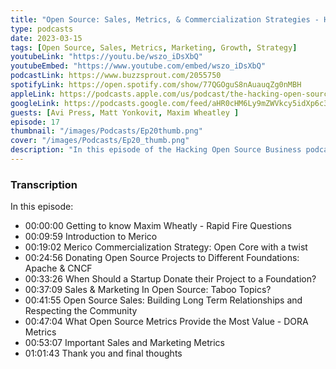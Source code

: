 ```yaml
---
title: "Open Source: Sales, Metrics, & Commercialization Strategies - Hacking Open Source Business Podcast"
type: podcasts
date: 2023-03-15
tags: [Open Source, Sales, Metrics, Marketing, Growth, Strategy]
youtubeLink: "https://youtu.be/wszo_iDsXbQ"
youtubeEmbed: "https://www.youtube.com/embed/wszo_iDsXbQ"
podcastLink: https://www.buzzsprout.com/2055750
spotifyLink: https://open.spotify.com/show/77QGOguS8nAuauqZg0nMBH
appleLink: https://podcasts.apple.com/us/podcast/the-hacking-open-source-business-podcast/id1647254490
googleLink: https://podcasts.google.com/feed/aHR0cHM6Ly9mZWVkcy5idXp6c3Byb3V0LmNvbS8yMDU1NzUwLnJzcw
guests: [Avi Press, Matt Yonkovit, Maxim Wheatley ]
episode: 17
thumbnail: "/images/Podcasts/Ep20thumb.png"
cover: "/images/Podcasts/Ep20_thumb.png"
description: "In this episode of the Hacking Open Source Business podcast, hosts Avi Press and Matt Yonkovit are joined by Maxim Wheatley, Head of Global Marketing and Sales at Merico, to discuss important sales and marketing metrics for open source projects and businesses. Maxim shares his insights on key metrics like Slack growth, new contributors, retention, and engagement, and the limitations of certain metrics like stars. They also delve into the commercialization strategy of Merico, which involves open core with a twist and offering managed, hosted versions with paid solutions for their main product, Merico Analytics. Maxim also shares his thoughts on donating open source projects to foundations, building trust in open source sales, and the challenges of marketing and branding in open source. The conversation offers valuable insights for anyone looking to measure the success and growth of their open source projects or businesses."
---
```



###  Transcription  ###

In this episode:
* 00:00:00 Getting to know Maxim Wheatly - Rapid Fire Questions
* 00:09:59 Introduction to Merico
* 00:19:02 Merico Commercialization Strategy: Open Core with a twist
* 00:24:56 Donating Open Source Projects to Different Foundations: Apache &amp; CNCF
* 00:33:26 When Should a Startup Donate their Project to a Foundation?
* 00:37:09 Sales &amp; Marketing In Open Source: Taboo Topics?
* 00:41:55 Open Source Sales: Building Long Term Relationships and Respecting the Community
* 00:47:04 What Open Source Metrics Provide the Most Value - DORA Metrics
* 00:53:07 Important Sales and Marketing Metrics
* 01:01:43 Thank you and final thoughts
